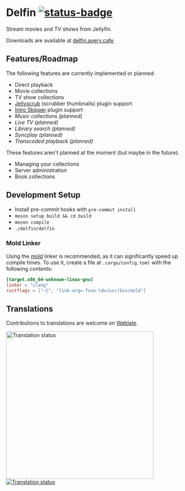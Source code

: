 # Delfin [![status-badge](https://ci.codeberg.org/api/badges/12819/status.svg)](https://ci.codeberg.org/repos/12819)

Stream movies and TV shows from Jellyfin.

Downloads are available at [delfin.avery.cafe](https://delfin.avery.cafe/).

## Features/Roadmap

The following features are currently implemented or planned:

- Direct playback
- Movie collections
- TV show collections
- [Jellyscrub](https://github.com/nicknsy/jellyscrub/) (scrubber thumbnails) plugin support
- [Intro Skipper](https://github.com/ConfusedPolarBear/intro-skipper/) plugin support
- *Music collections (planned)*
- *Live TV (planned)*
- *Library search (planned)*
- *Syncplay (planned)*
- *Transcoded playback (planned)*

These features aren't planned at the moment (but maybe in the future):

- Managing your collections
- Server administration
- Book collections

## Development Setup

- Install pre-commit hooks with `pre-commit install`
- `meson setup build && cd build`
- `meson compile`
- `./delfin/delfin`

### Mold Linker

Using the [mold](https://github.com/rui314/mold/) linker is recommended, as it
can significantly speed up compile times. To use it, create a file at
`.cargo/config.toml` with the following contents:

```toml
[target.x86_64-unknown-linux-gnu]
linker = "clang"
rustflags = ["-C", "link-arg=-fuse-ld=/usr/bin/mold"]
```

## Translations

Contributions to translations are welcome on [Weblate](https://translate.codeberg.org/projects/delfin/).

<a href="https://translate.codeberg.org/engage/delfin/">
    <img src="https://translate.codeberg.org/widget/delfin/open-graph.png" alt="Translation status" width="400px" />
</a>

<br />
<a href="https://translate.codeberg.org/engage/delfin/">
    <img src="https://translate.codeberg.org/widget/delfin/multi-auto.svg" alt="Translation status" />
</a>
